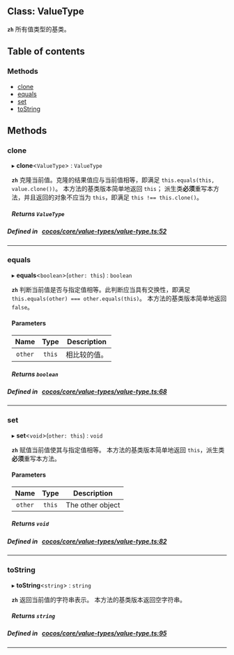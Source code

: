 
## Class: ValueType







**`zh`** 所有值类型的基类。



<div class="table-of-content">
<h2>Table of contents</h2>


### Methods

- [ clone](#clone)
- [ equals](#equals)
- [ set](#set)
- [ toString](#toString)
</div>

## Methods

### clone
<div style="margin-left: 10px;">

▸   **clone**<`ValueType`\> : `ValueType`




**`zh`** 
克隆当前值。克隆的结果值应与当前值相等，即满足 `this.equals(this, value.clone())`。
本方法的基类版本简单地返回 `this`；
派生类**必须**重写本方法，并且返回的对象不应当为 `this`，即满足 `this !== this.clone()`。




<!---->
<!--    #### Returns `ValueType` The cloned object
-->
<!---->


##### Returns `ValueType`




</div>

##### Defined in &nbsp;   [cocos/core/value-types/value-type.ts:52](https://github.com/cocos-creator/engine/blob/c7bf6b8a9/cocos/core/value-types/value-type.ts#L52)&nbsp;
___
### equals
<div style="margin-left: 10px;">

▸   **equals**<`boolean`\>(`other: this`) : `boolean`




**`zh`** 
判断当前值是否与指定值相等。此判断应当具有交换性，即满足 `this.equals(other) === other.equals(this)`。
本方法的基类版本简单地返回 `false`。




<!---->
<!--    #### Returns `boolean` 相等则返回 &#x60;true&#x60;，否则返回 &#x60;false&#x60;。
-->
<!---->

#### Parameters

| Name | Type | Description |
| :------: | :------: | :------: |
| `other` | `this` | 相比较的值。  |



##### Returns `boolean`




</div>

##### Defined in &nbsp;   [cocos/core/value-types/value-type.ts:68](https://github.com/cocos-creator/engine/blob/c7bf6b8a9/cocos/core/value-types/value-type.ts#L68)&nbsp;
___
### set
<div style="margin-left: 10px;">

▸   **set**<`void`\>(`other: this`) : `void`




**`zh`** 
赋值当前值使其与指定值相等。
本方法的基类版本简单地返回 `this`，派生类**必须**重写本方法。




<!---->
<!--    #### Returns `void` -->
<!---->

#### Parameters

| Name | Type | Description |
| :------: | :------: | :------: |
| `other` | `this` | The other object  |



##### Returns `void`




</div>

##### Defined in &nbsp;   [cocos/core/value-types/value-type.ts:82](https://github.com/cocos-creator/engine/blob/c7bf6b8a9/cocos/core/value-types/value-type.ts#L82)&nbsp;
___
### toString
<div style="margin-left: 10px;">

▸   **toString**<`string`\> : `string`




**`zh`** 
返回当前值的字符串表示。
本方法的基类版本返回空字符串。




<!---->
<!--    #### Returns `string` The string representation of the current object
-->
<!---->


##### Returns `string`




</div>

##### Defined in &nbsp;   [cocos/core/value-types/value-type.ts:95](https://github.com/cocos-creator/engine/blob/c7bf6b8a9/cocos/core/value-types/value-type.ts#L95)&nbsp;
___
<!---->



